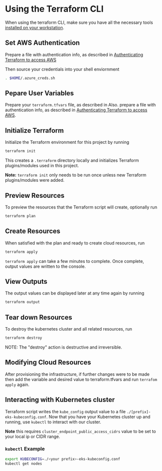 # Using the Terraform CLI

When using the terraform CLI, make sure you have all the necessary tools [installed on your workstation](../../README.md#terraform).

## Set AWS Authentication

Prepare a file with authentication info, as described in [Authenticating Terraform to access AWS](./docs/user/TerraformAWSAuthentication.md)

Then source your credentials into your shell enviornment

```bash
. $HOME/.azure_creds.sh
```

## Pepare User Variables

Prepare your `terraform.tfvars` file, as described in Also. prepare a file with authentication info, as described in [Authenticating Terraform to access AWS](../../README.md#customize_input_values).


## Initialize Terraform 

Initialize the Terraform environment for this project by running

```bash
terraform init
```

This creates a `.terraform` directory locally and initializes Terraform plugins/modules used in this project.

**Note:** `terraform init` only needs to be run once unless new Terraform plugins/modules were added.

## Preview Resources

To preview the resources that the Terraform script will create, optionally run

```bash
terraform plan
```
## Create Resources

When satisfied with the plan and ready to create cloud resources, run

```bash
terraform apply
```

`terraform apply` can take a few minutes to complete. Once complete, output values are written to the console. 

## View Outputs

The output values can be displayed later at any time again by running

```bash
terraform output
```

## Tear down Resources

To destroy the kubernetes cluster and all related resources, run

```bash
terraform destroy
```
NOTE: The "destroy" action is destructive and irreversible.

## Modifying Cloud Resources

After provisioning the infrastructure, if further changes were to be made then add the variable and desired value to terraform.tfvars and run `terrafom apply` again.

## Interacting with Kubernetes cluster

Terraform script writes the `kube_config` output value to a file `./[prefix]-eks-kubeconfig.conf`. Now that you have your Kubernetes cluster up and running, use `kubectl` to interact with our cluster.

**Note** this requires `cluster_endpoint_public_access_cidrs` value to be set to your local ip or CIDR range.

### `kubectl` Example

```bash
export KUBECONFIG=./<your prefix>-eks-kubeconfig.conf
kubectl get nodes
```
